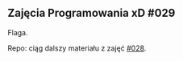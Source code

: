 ## Zajęcia Programowania xD #029

Flaga.

Repo: ciąg dalszy materiału z zajęć [#028](https://github.com/ZPXD/zajecia_programowania_xd/blob/main/3_tbd/028/kod/README.md).
